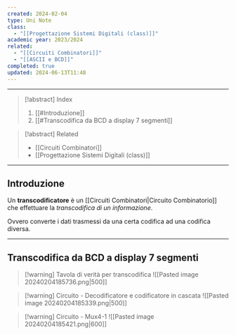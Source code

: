```yaml
---
created: 2024-02-04
type: Uni Note
class:
  - "[[Progettazione Sistemi Digitali (class)]]"
academic year: 2023/2024
related:
  - "[[Circuiti Combinatori]]"
  - "[[ASCII e BCD]]"
completed: true
updated: 2024-06-13T11:48
---
```

---
>[!abstract] Index
>1. [[#Introduzione]]
>2. [[#Transcodifica da BCD a display 7 segmenti]]

>[!abstract] Related
>- [[Circuiti Combinatori]]
>- [[Progettazione Sistemi Digitali (class)]]

---
## Introduzione

Un **transcodificatore** è un [[Circuiti Combinatori|Circuito Combinatorio]] che effettuare la *transcodifica di un informazione*.

Ovvero converte i dati trasmessi da una certa codifica ad una codifica diversa.

---
## Transcodifica da BCD a display 7 segmenti 

>[!warning] Tavola di verità per transcodifica
> ![[Pasted image 20240204185736.png|500]]

>[!warning] Circuito - Decodificatore e codificatore in cascata
>![[Pasted image 20240204185339.png|500]]

>[!warning] Circuito - Mux4-1
>![[Pasted image 20240204185421.png|600]]
